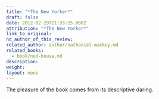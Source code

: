 ```yaml
---
title: "*The New Yorker*"
draft: false
date: 2012-02-29T21:33:15.000Z
attribution: "*The New Yorker*"
link_to_original:
nd_author_of_this_review:
related_author: author/nathaniel-mackey.md
related_books:
  - book/nod-house.md
description:
weight:
layout: none
---
```

The pleasure of the book comes from its descriptive daring.

